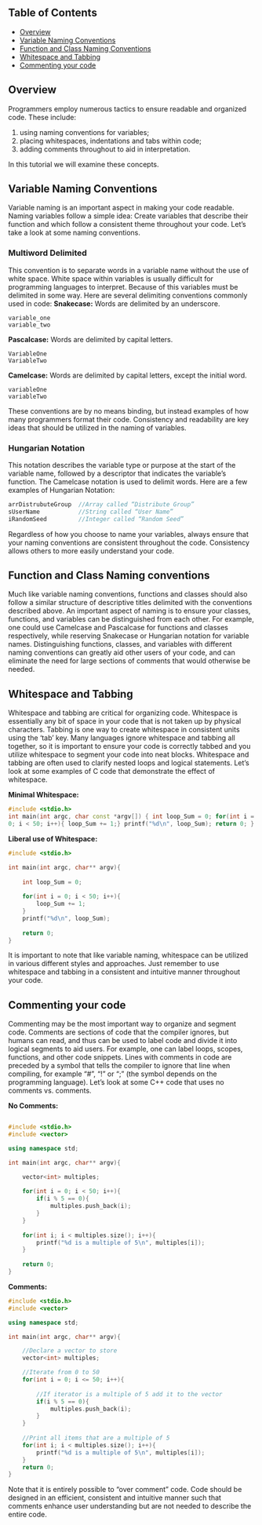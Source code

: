 ## Table of Contents
- [Overview](#overview)
- [Variable Naming Conventions](#variable-naming-conventions)
- [Function and Class Naming Conventions](#function-and-class-naming-conventions)
- [Whitespace and Tabbing](#whitespace-and-tabbing)
- [Commenting your code](#commenting-your-code)

## Overview

Programmers employ numerous tactics to ensure readable and organized code. These include:

1. using naming conventions for variables; 
2. placing whitespaces, indentations and tabs within code;
3. adding comments throughout to aid in interpretation. 

In this tutorial we will examine these concepts.

## Variable Naming Conventions

Variable naming is an important aspect in making your code readable. Naming variables
follow a simple idea: Create variables that describe their function and which follow a
consistent theme throughout your code. Let’s take a look at some naming conventions.

### Multiword Delimited

This convention is to separate words in a variable name without the use of white space.
White space within variables is usually difficult for programming languages to interpret.
Because of this variables must be delimited in some way. Here are several delimiting
conventions commonly used in code:
__Snakecase:__ Words are delimited by an underscore.

```
variable_one
variable_two
```

__Pascalcase:__ Words are delimited by capital letters.
```
VariableOne
VariableTwo
```

__Camelcase:__ Words are delimited by capital letters, except the initial word.
```
variableOne
variableTwo
```

These conventions are by no means binding, but instead examples of how many
programmers format their code. Consistency and readability are key ideas that should
be utilized in the naming of variables.

### Hungarian Notation

This notation describes the variable type or purpose at the start of the variable name,
followed by a descriptor that indicates the variable’s function. The Camelcase notation
is used to delimit words. Here are a few examples of Hungarian Notation:
```c++
arrDistrubuteGroup  //Array called “Distribute Group”
sUserName           //String called “User Name”
iRandomSeed         //Integer called “Random Seed”
```
Regardless of how you choose to name your variables, always ensure that your naming
conventions are consistent throughout the code. Consistency allows others to more
easily understand your code.

## Function and Class Naming conventions

Much like variable naming conventions, functions and classes should also follow a
similar structure of descriptive titles delimited with the conventions described above. An
important aspect of naming is to ensure your classes, functions, and variables can be
distinguished from each other. For example, one could use Camelcase and Pascalcase
for functions and classes respectively, while reserving Snakecase or Hungarian notation
for variable names. Distinguishing functions, classes, and variables with different
naming conventions can greatly aid other users of your code, and can eliminate the
need for large sections of comments that would otherwise be needed.

## Whitespace and Tabbing

Whitespace and tabbing are critical for organizing code. Whitespace is essentially any
bit of space in your code that is not taken up by physical characters. Tabbing is one way
to create whitespace in consistent units using the ‘tab’ key. Many languages ignore
whitespace and tabbing all together, so it is important to ensure your code is correctly
tabbed and you utilize whitespace to segment your code into neat blocks. Whitespace
and tabbing are often used to clarify nested loops and logical statements. Let’s look at
some examples of C code that demonstrate the effect of whitespace.

__Minimal Whitespace:__
```c++
#include <stdio.h>
int main(int argc, char const *argv[]) { int loop_Sum = 0; for(int i =
0; i < 50; i++){ loop_Sum += 1;} printf("%d\n", loop_Sum); return 0; }
```

__Liberal use of Whitespace:__
```c++
#include <stdio.h>

int main(int argc, char** argv){
    
    int loop_Sum = 0;
    
    for(int i = 0; i < 50; i++){
        loop_Sum += 1;
    }
    printf("%d\n", loop_Sum);
    
    return 0;
}
```
It is important to note that like variable naming, whitespace can be utilized in various
different styles and approaches. Just remember to use whitespace and tabbing in a
consistent and intuitive manner throughout your code.

## Commenting your code
Commenting may be the most important way to organize and segment code. Comments
are sections of code that the compiler ignores, but humans can read, and thus can be
used to label code and divide it into logical segments to aid users. For example, one
can label loops, scopes, functions, and other code snippets. Lines with comments in
code are preceded by a symbol that tells the compiler to ignore that line when
compiling, for example “#”, “!” or “;” (the symbol depends on the programming
language). Let’s look at some C++ code that uses no comments vs. comments.

__No Comments:__
```c++

#include <stdio.h>
#include <vector>

using namespace std;

int main(int argc, char** argv){

    vector<int> multiples;
    
    for(int i = 0; i < 50; i++){
        if(i % 5 == 0){
            multiples.push_back(i);
        }
    }
    
    for(int i; i < multiples.size(); i++){
        printf("%d is a multiple of 5\n", multiples[i]);
    }
    
    return 0;
}
```

__Comments:__
```c++
#include <stdio.h>
#include <vector>

using namespace std;

int main(int argc, char** argv){

    //Declare a vector to store
    vector<int> multiples;

    //Iterate from 0 to 50
    for(int i = 0; i <= 50; i++){
        
        //If iterator is a multiple of 5 add it to the vector
        if(i % 5 == 0){
            multiples.push_back(i);
        }
    }
    
    //Print all items that are a multiple of 5
    for(int i; i < multiples.size(); i++){
        printf("%d is a multiple of 5\n", multiples[i]);
    }
    return 0;
}
```
Note that it is entirely possible to “over comment” code. Code should be designed in an
efficient, consistent and intuitive manner such that comments enhance user
understanding but are not needed to describe the entire code.
